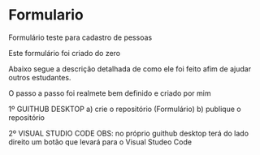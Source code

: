 # Formulario
 Formulário teste para cadastro de pessoas

 Este formulário foi criado do zero

 Abaixo segue a descrição detalhada de como ele foi feito afim de ajudar outros estudantes.

 O passo a passo foi realmete bem definido e criado por mim

1º GUITHUB DESKTOP 
a) crie o repositório (Formulário)
b) publique o repositório 

2º VISUAL STUDIO CODE
OBS: no próprio guithub desktop terá do lado direito um botão que levará para o Visual Studeo Code

